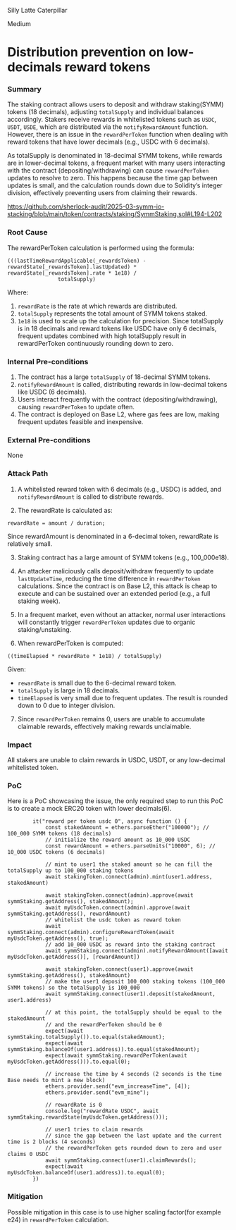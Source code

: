 Silly Latte Caterpillar

Medium

# Distribution prevention on low-decimals reward tokens

### Summary

The staking contract allows users to deposit and withdraw staking(SYMM) tokens (18 decimals), adjusting `totalSupply` and individual balances accordingly. Stakers receive rewards in whitelisted tokens such as `USDC`, `USDT`, `USDE`, which are distributed via the `notifyRewardAmount` function. However, there is an issue in the `rewardPerToken` function when dealing with reward tokens that have lower decimals (e.g., USDC with 6 decimals).

As totalSupply is denominated in 18-decimal SYMM tokens, while rewards are in lower-decimal tokens, a frequent market with many users interacting with the contract (depositing/withdrawing) can cause `rewardPerToken` updates to resolve to zero. This happens because the time gap between updates is small, and the calculation rounds down due to Solidity’s integer division, effectively preventing users from claiming their rewards.

https://github.com/sherlock-audit/2025-03-symm-io-stacking/blob/main/token/contracts/staking/SymmStaking.sol#L194-L202

### Root Cause

The rewardPerToken calculation is performed using the formula:

```solidity
(((lastTimeRewardApplicable(_rewardsToken) - rewardState[_rewardsToken].lastUpdated) * rewardState[_rewardsToken].rate * 1e18) /
				totalSupply)
```
Where:
1. `rewardRate` is the rate at which rewards are distributed.
2. `totalSupply` represents the total amount of SYMM tokens staked.
3. `1e18` is used to scale up the calculation for precision.
Since totalSupply is in 18 decimals and reward tokens like USDC have only 6 decimals, frequent updates combined with high totalSupply result in rewardPerToken continuously rounding down to zero.

### Internal Pre-conditions

1. The contract has a large `totalSupply` of 18-decimal SYMM tokens.
2. `notifyRewardAmount` is called, distributing rewards in low-decimal tokens like USDC (6 decimals).
3. Users interact frequently with the contract (depositing/withdrawing), causing `rewardPerToken` to update often.
4. The contract is deployed on Base L2, where gas fees are low, making frequent updates feasible and inexpensive.

### External Pre-conditions

None

### Attack Path

1. A whitelisted reward token with 6 decimals (e.g., USDC) is added, and `notifyRewardAmount` is called to distribute rewards.

2. The rewardRate is calculated as:

```solidity
rewardRate = amount / duration;
```
Since rewardAmount is denominated in a 6-decimal token, rewardRate is relatively small.

3. Staking contract has a large amount of SYMM tokens (e.g., 100_000e18).

4. An attacker maliciously calls deposit/withdraw frequently to update `lastUpdateTime`, reducing the time difference in `rewardPerToken` calculations. Since the contract is on Base L2, this attack is cheap to execute and can be sustained over an extended period (e.g., a full staking week).

5. In a frequent market, even without an attacker, normal user interactions will constantly trigger `rewardPerToken` updates due to organic staking/unstaking.

6. When rewardPerToken is computed:

```solidity
((timeElapsed * rewardRate * 1e18) / totalSupply)
```
Given:

- `rewardRate` is small due to the 6-decimal reward token.
- `totalSupply` is large in 18 decimals.
 - `timeElapsed` is very small due to frequent updates.
The result is rounded down to 0 due to integer division.

7. Since `rewardPerToken` remains 0, users are unable to accumulate claimable rewards, effectively making rewards unclaimable.

### Impact

All stakers are unable to claim rewards in USDC, USDT, or any low-decimal whitelisted token.

### PoC

Here is a PoC showcasing the issue, the only required step to run this PoC is to create a mock ERC20 token with lower decimals(6).

```solidity
		it("reward per token usdc 0", async function () {
			const stakedAmount = ethers.parseEther("100000"); // 100_000 SYMM tokens (18 decimals)
			// initialize the reward amount as 10_000 USDC
			const rewardAmount = ethers.parseUnits("10000", 6); // 10_000 USDC tokens (6 decimals)

			// mint to user1 the staked amount so he can fill the totalSupply up to 100_000 staking tokens
			await stakingToken.connect(admin).mint(user1.address, stakedAmount)

			await stakingToken.connect(admin).approve(await symmStaking.getAddress(), stakedAmount);
			await myUsdcToken.connect(admin).approve(await symmStaking.getAddress(), rewardAmount)
			// whitelist the usdc token as reward token
			await symmStaking.connect(admin).configureRewardToken(await myUsdcToken.getAddress(), true);
			// add 10_000 USDC as reward into the staking contract
			await symmStaking.connect(admin).notifyRewardAmount([await myUsdcToken.getAddress()], [rewardAmount])
			
			await stakingToken.connect(user1).approve(await symmStaking.getAddress(), stakedAmount)
			// make the user1 deposit 100_000 staking tokens (100_000 SYMM tokens) so the totalSupply is 100_000
			await symmStaking.connect(user1).deposit(stakedAmount, user1.address)

			// at this point, the totalSupply should be equal to the stakedAmount
			// and the rewardPerToken should be 0
			expect(await symmStaking.totalSupply()).to.equal(stakedAmount);
			expect(await symmStaking.balanceOf(user1.address)).to.equal(stakedAmount);
			expect(await symmStaking.rewardPerToken(await myUsdcToken.getAddress())).to.equal(0);
			
			// increase the time by 4 seconds (2 seconds is the time Base needs to mint a new block)
			ethers.provider.send("evm_increaseTime", [4]);
			ethers.provider.send("evm_mine");

			// rewardRate is 0
			console.log("rewardRate USDC", await symmStaking.rewardState(myUsdcToken.getAddress()));
			
			// user1 tries to claim rewards
			// since the gap between the last update and the current time is 2 blocks (4 seconds)
			// the rewardPerToken gets rounded down to zero and user claims 0 USDC
			await symmStaking.connect(user1).claimRewards();
			expect(await myUsdcToken.balanceOf(user1.address)).to.equal(0);
		})
```

### Mitigation

Possible mitigation in this case is to use higher scaling factor(for example e24) in `rewardPerToken` calculation.
